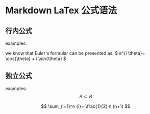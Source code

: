 # Markdown LaTex 公式语法

## 行内公式
examples:

we know that Euler's formular can be presented as: 
$
e^{i \theta}= \cos{\theta} + i \sin{\theta}
$

## 独立公式
examples:
$$
A \subset B
$$

$$
\sum_{i=1}^n {i}= \frac{1}{2} n (n+1)
$$